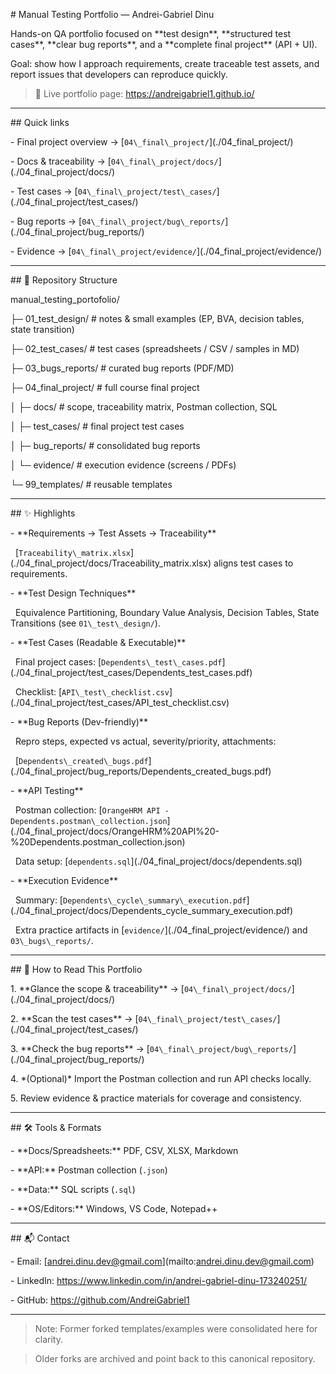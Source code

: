 \# Manual Testing Portfolio — Andrei-Gabriel Dinu



Hands-on QA portfolio focused on \*\*test design\*\*, \*\*structured test cases\*\*, \*\*clear bug reports\*\*, and a \*\*complete final project\*\* (API + UI).  

Goal: show how I approach requirements, create traceable test assets, and report issues that developers can reproduce quickly.



> 🔗 Live portfolio page: https://andreigabriel1.github.io/



---



\## Quick links

\- Final project overview → \[`04\_final\_project/`](./04\_final\_project/)

\- Docs \& traceability → \[`04\_final\_project/docs/`](./04\_final\_project/docs/)

\- Test cases → \[`04\_final\_project/test\_cases/`](./04\_final\_project/test\_cases/)

\- Bug reports → \[`04\_final\_project/bug\_reports/`](./04\_final\_project/bug\_reports/)

\- Evidence → \[`04\_final\_project/evidence/`](./04\_final\_project/evidence/)



---



\## 🧭 Repository Structure



manual\_testing\_portofolio/

├─ 01\_test\_design/ # notes \& small examples (EP, BVA, decision tables, state transition)

├─ 02\_test\_cases/ # test cases (spreadsheets / CSV / samples in MD)

├─ 03\_bugs\_reports/ # curated bug reports (PDF/MD)

├─ 04\_final\_project/ # full course final project

│ ├─ docs/ # scope, traceability matrix, Postman collection, SQL

│ ├─ test\_cases/ # final project test cases

│ ├─ bug\_reports/ # consolidated bug reports

│ └─ evidence/ # execution evidence (screens / PDFs)

└─ 99\_templates/ # reusable templates

---



\## ✨ Highlights



\- \*\*Requirements → Test Assets → Traceability\*\*  

&nbsp; \[`Traceability\_matrix.xlsx`](./04\_final\_project/docs/Traceability\_matrix.xlsx) aligns test cases to requirements.



\- \*\*Test Design Techniques\*\*  

&nbsp; Equivalence Partitioning, Boundary Value Analysis, Decision Tables, State Transitions (see `01\_test\_design/`).



\- \*\*Test Cases (Readable \& Executable)\*\*  

&nbsp; Final project cases: \[`Dependents\_test\_cases.pdf`](./04\_final\_project/test\_cases/Dependents\_test\_cases.pdf)  

&nbsp; Checklist: \[`API\_test\_checklist.csv`](./04\_final\_project/test\_cases/API\_test\_checklist.csv)



\- \*\*Bug Reports (Dev-friendly)\*\*  

&nbsp; Repro steps, expected vs actual, severity/priority, attachments:  

&nbsp; \[`Dependents\_created\_bugs.pdf`](./04\_final\_project/bug\_reports/Dependents\_created\_bugs.pdf)



\- \*\*API Testing\*\*  

&nbsp; Postman collection: \[`OrangeHRM API - Dependents.postman\_collection.json`](./04\_final\_project/docs/OrangeHRM%20API%20-%20Dependents.postman\_collection.json)  

&nbsp; Data setup: \[`dependents.sql`](./04\_final\_project/docs/dependents.sql)



\- \*\*Execution Evidence\*\*  

&nbsp; Summary: \[`Dependents\_cycle\_summary\_execution.pdf`](./04\_final\_project/docs/Dependents\_cycle\_summary\_execution.pdf)  

&nbsp; Extra practice artifacts in \[`evidence/`](./04\_final\_project/evidence/) and `03\_bugs\_reports/`.



---



\## 🧪 How to Read This Portfolio



1\. \*\*Glance the scope \& traceability\*\* → \[`04\_final\_project/docs/`](./04\_final\_project/docs/)  

2\. \*\*Scan the test cases\*\* → \[`04\_final\_project/test\_cases/`](./04\_final\_project/test\_cases/)  

3\. \*\*Check the bug reports\*\* → \[`04\_final\_project/bug\_reports/`](./04\_final\_project/bug\_reports/)  

4\. \*(Optional)\* Import the Postman collection and run API checks locally.  

5\. Review evidence \& practice materials for coverage and consistency.



---



\## 🛠️ Tools \& Formats



\- \*\*Docs/Spreadsheets:\*\* PDF, CSV, XLSX, Markdown  

\- \*\*API:\*\* Postman collection (`.json`)  

\- \*\*Data:\*\* SQL scripts (`.sql`)  

\- \*\*OS/Editors:\*\* Windows, VS Code, Notepad++



---



\## 📬 Contact



\- Email: \[andrei.dinu.dev@gmail.com](mailto:andrei.dinu.dev@gmail.com)  

\- LinkedIn: https://www.linkedin.com/in/andrei-gabriel-dinu-173240251/  

\- GitHub: https://github.com/AndreiGabriel1



---



> Note: Former forked templates/examples were consolidated here for clarity.  

> Older forks are archived and point back to this canonical repository.



